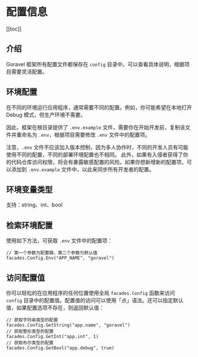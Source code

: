 # 配置信息

[[toc]]

## 介绍

Goravel 框架所有配置文件都保存在 `config` 目录中。可以查看具体说明，根据项目需要灵活配置。

## 环境配置

在不同的环境运行应用程序，通常需要不同的配置。例如，你可能希望在本地打开 Debug 模式，但生产环境不需要。

因此，框架在根目录提供了 `.env.example` 文件，需要你在开始开发前，复制该文件并重命名为 `.env`，根据项目需要修改 `.env` 文件中的配置项。

注意，`.env` 文件不应该加入版本控制，因为多人协作时，不同的开发人员有可能使用不同的配置，不同的部署环境配置也不相同。
此外，如果有入侵者获得了你的代码仓库访问权限，将会有暴露敏感配置的风险。如果你想新增新的配置项，可以添加到 `.env.example` 文件中，以此来同步所有开发者的配置。

## 环境变量类型

支持：string、int、bool

## 检索环境配置

使用如下方法，可获取 `.env` 文件中的配置项：

```
// 第一个参数为配置键，第二个参数为默认值
facades.Config.Env("APP_NAME", "goravel")
```

## 访问配置值

你可以轻松的在应用程序的任何位置使用全局 `facades.Config` 函数来访问 `config` 目录中的配置值。配置值的访问可以使用「点」语法。还可以指定默认值，如果配置选项不存在，则返回默认值：

```
// 获取字符串类型的配置
facades.Config.GetString("app.name", "goravel")
// 获取整形类型的配置
facades.Config.GetInt("app.int", 1)
// 获取布尔类型的配置
facades.Config.GetBool("app.debug", true)
```
